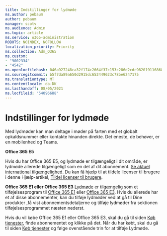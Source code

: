 ```yaml
---
title: Indstillinger for lydmøde
ms.author: pebaum
author: pebaum
manager: scotv
ms.audience: Admin
ms.topic: article
ms.service: o365-administration
ROBOTS: NOINDEX, NOFOLLOW
localization_priority: Priority
ms.collection: Adm_O365
ms.custom:
- "9002334"
- "4542"
ms.openlocfilehash: 046a927248ca32f174c2664f37c153c286d2cdc982019116868bd0c2e85fe063
ms.sourcegitcommit: b5f7da89a650d2915dc652449623c78be6247175
ms.translationtype: MT
ms.contentlocale: da-DK
ms.lasthandoff: 08/05/2021
ms.locfileid: "54096688"
---
```

# <a name="options-for-audio-conferencing"></a>Indstillinger for lydmøde

Med lydmøder kan man deltage i møder på farten med et globalt opkaldsnummer eller kontakte hinanden direkte. Det eneste, de behøver, er en mobilenhed og Teams.

**Office 365 E5**

Hvis du har Office 365 E5, og lydmøde er tilgængeligt i dit område, er lydmøde allerede tilgængeligt som en del af dit abonnement. [Se aktuel international tilgængelighed](https://go.microsoft.com/fwlink/p/?LinkID=839556). Du kan få hjælp til at tildele licenser til brugere i denne Hjælp-artikel, [Tildel licenser til brugere](https://docs.microsoft.com/microsoft-365/admin/manage/assign-licenses-to-users).

**Office 365 E1 eller Office 365 E3**
[Lydmøde](https://docs.microsoft.com/microsoftteams/audio-conferencing-in-office-365) er tilgængelig som et tilføjelsesprogram til [Office 365 E1](https://www.microsoft.com/microsoft-365/business/office-365-enterprise-e1-business-software) eller [Office 365 E3](https://www.microsoft.com/microsoft-365/business/office-365-enterprise-e3-business-software).  Hvis du allerede har et af disse abonnementer, kan du tilføje lydmøder ved at gå til Dine produkter [,](https://go.microsoft.com/fwlink/p/?linkid=842054)få vist abonnementsdetaljerne og tilføje lydmøder fra sektionen tilføjelsesprogrammet næsten nederst.

Hvis du vil købe Office 365 E1 eller Office 365 E3, skal du gå til siden [Køb tjenester](https://go.microsoft.com/fwlink/p/?linkid=868433), finde abonnementet og klikke på det.  Når du har købt, skal du gå til siden [Køb tjenester](https://go.microsoft.com/fwlink/p/?linkid=868433) og følge ovenstående trin for at tilføje Lydmøde.
